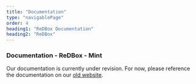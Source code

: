 ```yaml
---
title: "Documentation"
type: "navigablePage"
order: 4
heading1: "ReDBox Documentation"
heading2: "ReDBox"
---
```


### Documentation - ReDBox - Mint

Our documentation is currently under revision. For now, please reference the documentation on our [old website](http://www.redboxresearchdata.com.au/documentation).
